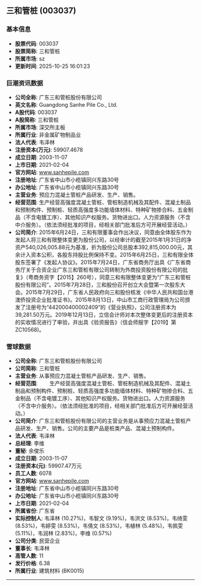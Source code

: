 ## 三和管桩 (003037)

### 基本信息

- **股票代码**: 003037
- **股票简称**: 三和管桩
- **所属市场**: sz
- **更新时间**: 2025-10-25 16:01:23

### 巨潮资讯数据

- **公司全称**: 广东三和管桩股份有限公司
- **英文名称**: Guangdong Sanhe Pile Co., Ltd.
- **A股代码**: 003037
- **A股简称**: 三和管桩
- **所属市场**: 深交所主板
- **所属行业**: 非金属矿物制品业
- **法人代表**: 韦泽林
- **注册资本(万元)**: 59907.4678
- **成立日期**: 2003-11-07
- **上市日期**: 2021-02-04
- **官方网站**: www.sanhepile.com
- **注册地址**: 广东省中山市小榄镇同兴东路30号
- **办公地址**: 广东省中山市小榄镇同兴东路30号
- **主营业务**: 预应力混凝土管桩产品研发、生产、销售。
- **经营范围**: 生产经营高强度混凝土管桩、管桩制造机械及其配件、混凝土制品和预制构件、预制桩、轻质高强度多功能墙体材料、特种矿物掺合料、五金制品（不含电镀工序）、其他知识产权服务。货物进出口。人力资源服务（不含中介服务）。（依法须经批准的项目，经相关部门批准后方可开展经营活动。）
- **公司简介**: 2015年6月24日，三和有限董事会作出决议，同意由全体股东作为发起人将三和有限整体变更为股份公司，以经审计的截至2015年1月31日的净资产540,026,005.88元为基准，折为股份公司总股本392,815,000.00元，其余计入资本公积，各股东持股比例保持不变。2015年6月25日，三和有限全体股东签署了《发起人协议》。2015年7月24日，广东省商务厅出具《广东省商务厅关于合资企业广东三和管桩有限公司转制为外商投资股份有限公司的批复》（粤商务资字【2015】260号），同意三和有限整体变更为“广东三和管桩股份有限公司”。2015年7月28日，三和股份召开创立大会暨第一次股东大会。2015年7月29日，广东省人民政府向三和股份核发《中华人民共和国台港澳侨投资企业批准证书》。2015年8月13日，中山市工商行政管理局为公司颁发了注册号为“442000400002409”的《营业执照》，公司注册资本为39,281.50万元。2019年12月13日，立信会计师对本次整体变更后的注册资本的实收情况进行了审验，并出具《验资报告》（信会师报字【2019】第ZC10568)。

### 雪球数据

- **公司全称**: 广东三和管桩股份有限公司
- **公司简称**: 三和管桩
- **主营业务**: 从事预应力混凝土管桩产品研发、生产、销售。
- **经营范围**: 　　生产经营高强度混凝土管桩、管桩制造机械及其配件、混凝土制品和预制构件、预制桩、轻质高强度多功能墙体材料、特种矿物掺合料、五金制品（不含电镀工序）、其他知识产权服务。货物进出口。人力资源服务（不含中介服务）。（依法须经批准的项目，经相关部门批准后方可开展经营活动。）
- **公司简介**: 广东三和管桩股份有限公司的主营业务是从事预应力混凝土管桩产品研发、生产、销售。公司的主要产品是桩类产品、混凝土预制构件。
- **法人代表**: 韦泽林
- **总经理**: 李维
- **董秘**: 余俊乐
- **成立日期**: 2003-11-07
- **注册资本(元)**: 59907.47万元
- **员工人数**: 6078
- **官方网站**: www.sanhepile.com
- **注册地址**: 广东省中山市小榄镇同兴东路30号
- **办公地址**: 广东省中山市小榄镇同兴东路30号
- **上市日期**: 2021-02-04
- **所属省份**: 广东省
- **实际控制人**: 韦泽林 (10.27%)，韦智文 (9.19%)，韦洪文 (8.53%)，韦绮雯 (8.53%)，韦婷雯 (8.53%)，韦倩文 (8.53%)，韦植林 (5.48%)，韦佩雯 (5.11%)，韦润林 (2.83%)，李维 (0.57%)
- **公司分类**: 民营企业
- **董事长**: 韦泽林
- **高管人数**: 11
- **发行价格**: 6.38
- **所属行业**: 建筑材料 (BK0015)

---